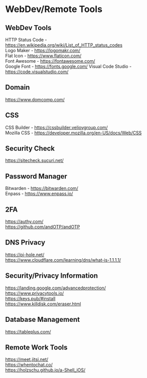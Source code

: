 # WebDev/Remote Tools 

## WebDev Tools 
HTTP Status Code - https://en.wikipedia.org/wiki/List_of_HTTP_status_codes  
Logo Maker - https://logomakr.com/  
Flat Icon - https://www.flaticon.com/  
Font Awesome - https://fontawesome.com/  
Google Font - https://fonts.google.com/ 
Visual Code Studio - https://code.visualstudio.com/  


## Domain 
https://www.domcomp.com/  

## CSS 
CSS Builder - https://cssbuilder.veliovgroup.com/  
Mozilla CSS - https://developer.mozilla.org/en-US/docs/Web/CSS  

## Security Check
https://sitecheck.sucuri.net/  

## Password Manager
Bitwarden - https://bitwarden.com/  
Enpass - https://www.enpass.io/  
  

## 2FA  
https://authy.com/  
https://github.com/andOTP/andOTP  

## DNS Privacy 
https://pi-hole.net/  
https://www.cloudflare.com/learning/dns/what-is-1.1.1.1/  

## Security/Privacy Information  
https://landing.google.com/advancedprotection/  
https://www.privacytools.io/  
https://keys.pub/#install  
https://www.killdisk.com/eraser.html  


## Database Management  
https://tableplus.com/  

## Remote Work Tools
https://meet.jitsi.net/  
https://whentochat.co/  
https://holzschu.github.io/a-Shell_iOS/  
